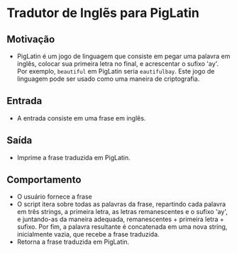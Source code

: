 # Tradutor de Inglẽs para PigLatin

## Motivação

- PigLatin é um jogo de linguagem que consiste em pegar uma palavra em inglês, colocar sua primeira letra no final, e acrescentar o sufixo 'ay'. Por exemplo, `beautiful` em PigLatin seria `eautifulbay`. Este jogo de linguagem pode ser usado como uma maneira de criptografia.

## Entrada

- A entrada consiste em uma frase em inglês.

## Saída

- Imprime a frase traduzida em PigLatin.

## Comportamento

- O usuário fornece a frase
- O script itera sobre todas as palavras da frase, repartindo cada palavra em três strings, a primeira letra, as letras remanescentes e o sufixo 'ay', e juntando-as da maneira adequada, remanescentes + primeira letra + sufixo. Por fim, a palavra resultante é concatenada em uma nova string, inicialmente vazia, que recebe a frase traduzida. 
- Retorna a frase traduzida em PigLatin.
